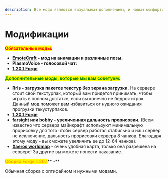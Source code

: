 ```yaml
---
description: Все моды являются визуальным дополнением, и новым комфортом для вас.
---
```


# Модификации

<mark style="color:red;">**Обязательные моды:**</mark>

* [**EmoteCraft**](https://minecraft-inside.ru/mods/150286-emotecraft.html?ysclid=lelauqk84n865910261) **- мод на анимации и различные позы.**
* **PlasmoVoice - голосовой чат:**
* [**1.20.1 Forge**](https://modrinth.com/plugin/plasmo-voice/version/forge-1.20.1-2.0.6)

<mark style="color:green;">**Дополнительные моды, которые мы вам советуем:**</mark>

* **Rrls - загрузка пакетов текстур без экрана загрузки.** На сервере стоит свой текстурпак, который вам придется принимать, чтобы играть в полном достатке, если вы конечно не бедрок игрок. Данный мод поможет вам избавиться от нудного ожидания прогрузки текустурпаков.
* [**1.20.1 Forge**](https://modrinth.com/mod/rrls/version/1.20.1-3.1.0-forge)
* **farsight или bobby - увеличенная дальность прорисовки.** (Всем известно что сервера майнкрафт используют минимальную прорисовку для того чтобы сервер работал стабильно и наш сервер не исключение, дальность прорисовки сервера 8 чанков. Благодаря этому моду - вы сможете увеличить ее до 12-64 чанков).
* [**Xaeros worldmap**](https://minecraft-inside.ru/mods/41658-xaeros-world-map.html?ysclid=lelawui7dz512685280) - очень удобная карта, только она разрешена на сервере! За другие вы можете понести наказание.

<mark style="color:orange;">**Сборка Forge 1.20.1**</mark>** -**

Обычная сборка с оптифайном и нужными модами.
